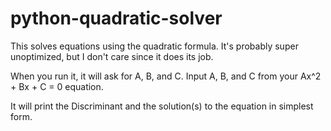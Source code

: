 # python-quadratic-solver
This solves equations using the quadratic formula. It's probably super unoptimized, but I don't care since it does its job.

When you run it, it will ask for A, B, and C.
Input A, B, and C from your Ax^2 + Bx + C = 0 equation.

It will print the Discriminant and the solution(s) to the equation in simplest form.
